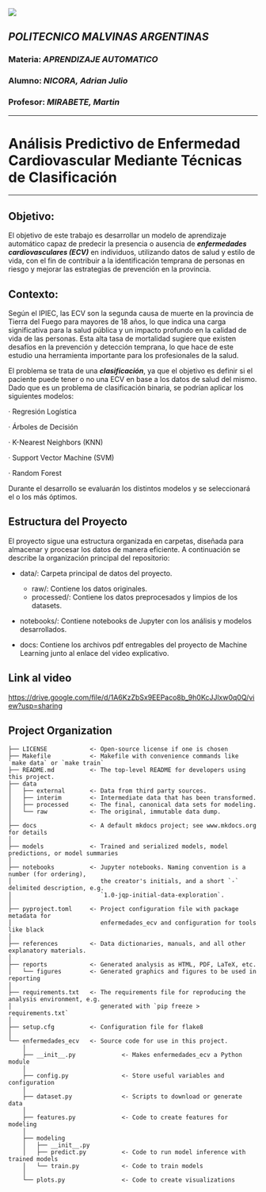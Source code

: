<a target="_blank" href="https://cookiecutter-data-science.drivendata.org/">
    <img src="https://img.shields.io/badge/CCDS-Project%20template-328F97?logo=cookiecutter" />
</a> 


## ***POLITECNICO MALVINAS ARGENTINAS***

### Materia:   *APRENDIZAJE AUTOMATICO*

### Alumno:   *NICORA, Adrian Julio*

### Profesor:   *MIRABETE, Martin*
------
 
 
# **Análisis Predictivo de Enfermedad Cardiovascular Mediante Técnicas de Clasificación**


------

## **Objetivo:**

El objetivo de este trabajo es desarrollar un modelo de aprendizaje automático capaz de predecir la presencia o ausencia de ***enfermedades cardiovasculares (ECV)*** en individuos, utilizando datos de salud y estilo de vida, con el fin de contribuir a la identificación temprana de personas en riesgo y mejorar las estrategias de prevención en la provincia.

 

## **Contexto:**

Según el IPIEC, las ECV son la segunda causa de muerte en la provincia de Tierra del Fuego para mayores de 18 años, lo que indica una carga significativa para la salud pública y un impacto profundo en la calidad de vida de las personas. Esta alta tasa de mortalidad sugiere que existen desafíos en la prevención y detección temprana, lo que hace de este estudio una herramienta importante para los profesionales de la salud.

El problema se trata de una ***clasificación***, ya que el objetivo es definir si el paciente puede tener o no una ECV en base a los datos de salud del mismo. Dado que es un problema de clasificación binaria, se podrían aplicar los siguientes modelos:

·         Regresión Logística

·         Árboles de Decisión

·         K-Nearest Neighbors (KNN)

·         Support Vector Machine (SVM)

·         Random Forest

Durante el desarrollo se evaluarán los distintos modelos y se seleccionará el o los más óptimos.

## **Estructura del Proyecto**
El proyecto sigue una estructura organizada en carpetas, diseñada para almacenar y procesar los datos de manera eficiente. A continuación se describe la organización principal del repositorio:

- data/: Carpeta principal de datos del proyecto.
    - raw/: Contiene los datos originales.
    - processed/: Contiene los datos preprocesados y limpios de los datasets.

- notebooks/: Contiene notebooks de Jupyter con los análisis y modelos desarrollados.

- docs: Contiene los archivos pdf entregables del proyecto de Machine Learning junto al enlace del video explicativo.


## **Link al video**

https://drive.google.com/file/d/1A6KzZbSx9EEPaco8b_9h0KcJJlxw0q0Q/view?usp=sharing

## Project Organization

```
├── LICENSE            <- Open-source license if one is chosen
├── Makefile           <- Makefile with convenience commands like `make data` or `make train`
├── README.md          <- The top-level README for developers using this project.
├── data
│   ├── external       <- Data from third party sources.
│   ├── interim        <- Intermediate data that has been transformed.
│   ├── processed      <- The final, canonical data sets for modeling.
│   └── raw            <- The original, immutable data dump.
│
├── docs               <- A default mkdocs project; see www.mkdocs.org for details
│
├── models             <- Trained and serialized models, model predictions, or model summaries
│
├── notebooks          <- Jupyter notebooks. Naming convention is a number (for ordering),
│                         the creator's initials, and a short `-` delimited description, e.g.
│                         `1.0-jqp-initial-data-exploration`.
│
├── pyproject.toml     <- Project configuration file with package metadata for 
│                         enfermedades_ecv and configuration for tools like black
│
├── references         <- Data dictionaries, manuals, and all other explanatory materials.
│
├── reports            <- Generated analysis as HTML, PDF, LaTeX, etc.
│   └── figures        <- Generated graphics and figures to be used in reporting
│
├── requirements.txt   <- The requirements file for reproducing the analysis environment, e.g.
│                         generated with `pip freeze > requirements.txt`
│
├── setup.cfg          <- Configuration file for flake8
│
└── enfermedades_ecv   <- Source code for use in this project.
    │
    ├── __init__.py             <- Makes enfermedades_ecv a Python module
    │
    ├── config.py               <- Store useful variables and configuration
    │
    ├── dataset.py              <- Scripts to download or generate data
    │
    ├── features.py             <- Code to create features for modeling
    │
    ├── modeling                
    │   ├── __init__.py 
    │   ├── predict.py          <- Code to run model inference with trained models          
    │   └── train.py            <- Code to train models
    │
    └── plots.py                <- Code to create visualizations
```

